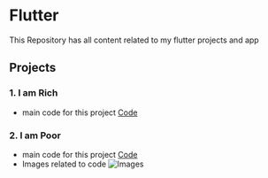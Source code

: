 # Flutter
This Repository has all content related to my flutter projects and app

## Projects ##
### 1. I am Rich ###
  - main code for this project [Code](https://github.com/Ajayvirmoti/Flutter/blob/i_am_rich/main.dart)
### 2. I am Poor ###
   - main code for this project  [Code](https://github.com/Ajayvirmoti/Flutter/blob/i_am_poor/main.dart)
   - Images related to code ![Images](https://github.com/Ajayvirmoti/Flutter/issues/1#issue-1262297434)
